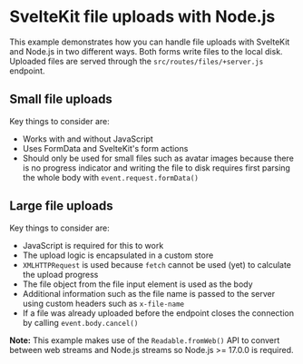 # SvelteKit file uploads with Node.js

This example demonstrates how you can handle file uploads with SvelteKit and Node.js in two different ways. Both forms write files to the local disk. Uploaded files are served through the `src/routes/files/+server.js` endpoint.

## Small file uploads
Key things to consider are:
- Works with and without JavaScript
- Uses FormData and SvelteKit's form actions
- Should only be used for small files such as avatar images because there is no progress indicator and writing the file to disk requires first parsing the whole body with `event.request.formData()`

## Large file uploads
Key things to consider are:
- JavaScript is required for this to work
- The upload logic is encapsulated in a custom store
- `XMLHTTPRequest` is used  because `fetch` cannot be used (yet) to calculate the upload progress
- The file object from the file input element is used as the body
- Additional information such as the file name is passed to the server using custom headers such as `x-file-name`
- If a file was already uploaded before the endpoint closes the connection by calling `event.body.cancel()`

**Note:** This example makes use of the  `Readable.fromWeb()` API to convert between web streams and Node.js streams so Node.js >= 17.0.0 is required.